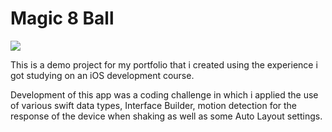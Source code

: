 # Magic 8 Ball

![](http://gifsstore.com/public/upload/gifs/15155304591515530455.gif)

This is a demo project for my portfolio that i created using the experience i got studying on an iOS development course.

Development of this app was a coding challenge in which i applied the use of various swift data types, Interface Builder, motion detection for the response of the device when shaking as well as some Auto Layout settings.
